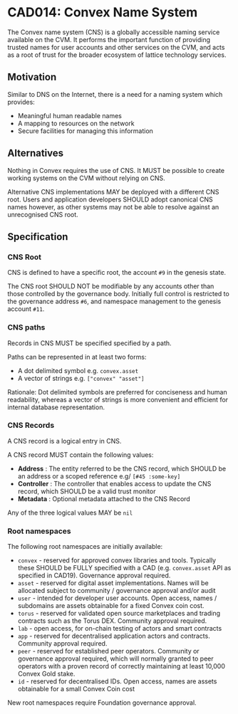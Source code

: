 # CAD014: Convex Name System

The Convex name system (CNS) is a globally accessible naming service available on the CVM. It performs the important function of providing trusted names for user accounts and other services on the CVM, and acts as a root of trust for the broader ecosystem of lattice technology services.

## Motivation

Similar to DNS on the Internet, there is a need for a naming system which provides:

- Meaningful human readable names
- A mapping to resources on the network
- Secure facilities for managing this information

## Alternatives

Nothing in Convex requires the use of CNS. It MUST be possible to create working systems on the CVM without relying on CNS.

Alternative CNS implementations MAY be deployed with a different CNS root. Users and application developers SHOULD adopt canonical CNS names however, as other systems may not be able to resolve against an unrecognised CNS root.

## Specification

### CNS Root

CNS is defined to have a specific root, the account `#9` in the genesis state.

The CNS root SHOULD NOT be modifiable by any accounts other than those controlled by the governance body. Initially full control is restricted to the governance address `#6`, and namespace management to the genesis account `#11`.

### CNS paths

Records in CNS MUST be specified specified by a path. 

Paths can be represented in at least two forms:

- A dot delimited symbol e.g. `convex.asset`
- A vector of strings e.g. `["convex" "asset"]`

Rationale: Dot delimited symbols are preferred for conciseness and human readability, whereas a vector of strings is more convenient and efficient for internal database representation. 

### CNS Records

A CNS record is a logical entry in CNS.

A CNS record MUST contain the following values:
- **Address** : The entity referred to be the CNS record, which SHOULD be an address or a scoped reference e.g/ `[#45 :some-key]`
- **Controller** : The controller that enables access to update the CNS record, which SHOULD be a valid trust monitor
- **Metadata** : Optional metadata attached to the CNS Record

Any of the three logical values MAY be `nil`

### Root namespaces

The following root namespaces are initially available:

- `convex` - reserved for approved convex libraries and tools. Typically these SHOULD be FULLY specified with a CAD (e.g. `convex.asset` API as specified in CAD19). Governance approval required.
- `asset` - reserved for digital asset implementations. Names will be allocated subject to community / governance approval and/or audit
- `user` - intended for developer user accounts. Open access, names / subdomains are assets obtainable for a fixed Convex coin cost.
- `torus` - reserved for validated open source marketplaces and trading contracts such as the Torus DEX. Community approval required.
- `lab` - open access, for on-chain testing of actors and smart contracts
- `app` - reserved for decentralised application actors and contracts. Community approval required.
- `peer` - reserved for established peer operators. Community or governance approval required, which will normally granted to peer operators with a proven record of correctly maintaining at least 10,000 Convex Gold stake.
- `id` - reserved for decentralised IDs. Open access, names are assets obtainable for a small Convex Coin cost

New root namespaces require Foundation governance approval.
